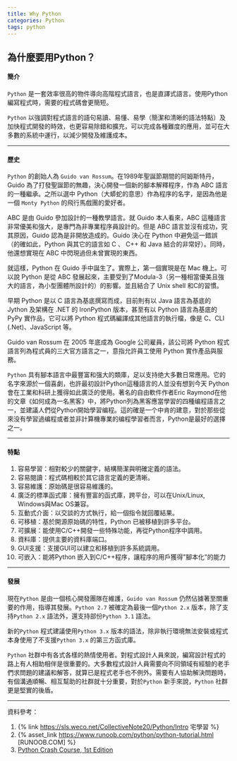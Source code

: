 ```yaml
---
title: Why Python
categories: Python
tags: python
---
```

## 為什麼要用Python？

#### 簡介

`Python` 是一套效率很高的物件導向高階程式語言，也是直譯式語言。使用Python 編寫程式時，需要的程式碼會更簡短。

`Python` 以強調對程式語言的語句易讀、易懂、易學（簡潔和清晰的語法特點）及加快程式開發的時效，也更容易除錯和擴充，可以完成各種難度的應用，並可在大多數的系統中運行，以減少開發及維護成本。

---

#### 歷史

`Python` 的創始人為 `Guido van Rossum`。在1989年聖誕節期間的阿姆斯特丹，Guido 為了打發聖誕節的無趣，決心開發一個新的腳本解釋程序，作為 ABC 語言的一種繼承。之所以選中 Python（大蟒蛇的意思）作為程序的名字，是因為他是一個 `Monty Python` 的飛行馬戲團的愛好者。

ABC 是由 Guido 參加設計的一種教學語言。就 Guido 本人看來，ABC 這種語言非常優美和強大，是專門為非專業程序員設計的。但是 ABC 語言並沒有成功，究其原因，Guido 認為是非開放造成的。Guido 決心在 Python 中避免這一錯誤（的確如此，Python 與其它的語言如 C 、 C++  和 Java 結合的非常好）。同時，他還想實現在 ABC 中閃現過但未曾實現的東西。

就這樣，Python 在 Guido 手中誕生了。實際上，第一個實現是在 Mac 機上。可以說 Python 是從 ABC 發展起來，主要受到了Modula-3（另一種相當優美且強大的語言，為小型團體所設計的）的影響。並且結合了 Unix shell 和C的習慣。

早期 Python 是以 C 語言為基底撰寫而成，目前則有以 Java 語言為基底的 Jython 及架構在  .NET 的 IronPython 版本，甚至有以 Python 語言為基底的 PyPy 實作品，它可以將 Python 程式碼編譯成其他語言的執行檔，像是 C、CLI (.Net)、JavaScript 等。

Guido van Rossum 在 2005 年底成為 Google 公司雇員，該公司將 Python 程式語言列為程式員的三大官方語言之一，意指允許員工使用 Python 實作產品與服務。

`Python` 具有腳本語言中最豐富和强大的類庫，足以支持绝大多數日常應用。它的名字來源於一個喜劇，也許最初設計Python這種語言的人並没有想到今天 Python會在工業和科研上獲得如此廣泛的使用。著名的自由軟件作者Eric Raymond在他的文章《如何成為一名黑客》中，將Python列為黑客應當學習的四種编程語言之一，並建議人們從Python開始學習编程。這的確是一个中肯的建意，對於那些從來没有學習過编程或者並非計算機專業的编程學習者而言，Python是最好的選擇之一。

---

#### 特點

1. 容易學習：相對較少的關鍵字，結構簡潔與明確定義的語法。
2. 容易閱讀：程式碼相較於其它語言定義的更清晰。
3. 容易維護：原始碼是很容易維護的。
4. 廣泛的標準函式庫：擁有豐富的函式庫，跨平台，可以在Unix/Linux, Windows與Mac OS兼容。
5. 互動式介面：以交談的方式執行，給一個指令就回覆結果。
6. 可移植：基於開源原始碼的特性，Python 已被移植到許多平台。
7. 可擴展：能使用C/C++開發一些特殊功能，再從Python程序中調用。
8. 資料庫：提供主要的資料庫端口。
9. GUI支援：支援GUI可以建立和移植到許多系統調用。
10. 可嵌入：能將Python 嵌入到C/C++程序，讓程序的用戶獲得"腳本化"的能力

---

#### 發展

現在`Python` 是由一個核心開發團隊在維護，`Guido van Rossum` 仍然佔據著至關重要的作用，指導其發展。`Python 2.7` 被確定為最後一個`Python 2.x` 版本，除了支持`Python 2.x` 語法外，還支持部份`Python 3.1` 語法。

新的`Python` 程式建議使用`Python 3.x` 版本的語法，除非執行環境無法安裝或程式本身使用了不支援`Python 3.x` 的第三方函式庫。

`Python` 社群中有各式各樣的熱情使用者。對程式設計人員來說，編寫設計程式的路上有人相助相伴是很重要的。大多數程式設計人員需要向不同領域有經驗的老手們求問題的建議和解答，就算已是程式老手也不例外。需要有人協助解決問題時，有個溝通順暢、相互幫助的社群就十分重要，對於`Python` 新手來說，`Python` 社群更是堅實的後盾。

---

資料參考：
1. {% link https://sls.weco.net/CollectiveNote20/Python/Intro 宅學習 %}
2. {% asset_link https://www.runoob.com/python/python-tutorial.html [RUNOOB.COM] %}
3. [Python Crash Course, 1st Edition](https://nostarch.com/pythoncrashcourse2e)
